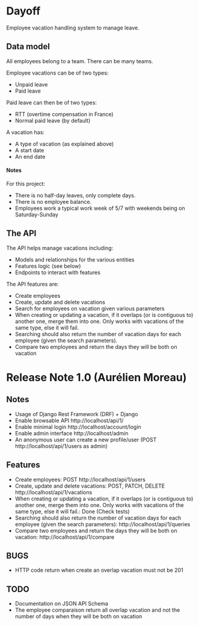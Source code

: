 # Dayoff
Employee vacation handling system to manage leave.


## Data model

All employees belong to a team. There can be many teams.

Employee vacations can be of two types:
* Unpaid leave
* Paid leave

Paid leave can then be of two types:
* RTT (overtime compensation in France)
* Normal paid leave (by default)

A vacation has:
* A type of vacation (as explained above)
* A start date
* An end date

#### Notes

For this project:
* There is no half-day leaves, only complete days.
* There is no employee balance.
* Employees work a typical work week of 5/7 with weekends being on Saturday-Sunday


## The API

The API helps manage vacations including:
* Models and relationships for the various entities
* Features logic (see below)
* Endpoints to interact with features

The API features are:


* Create employees
* Create, update and delete vacations
* Search for employees on vacation given various parameters
* When creating or updating a vacation, if it overlaps (or is contiguous to) another one, merge them into one.
  Only works with vacations of the same type, else it will fail.
* Searching should also return the number of vacation days for each employee (given the search parameters).
* Compare two employees and return the days they will be both on vacation


# Release Note 1.0 (Aurélien Moreau)

## Notes
* Usage of Django Rest Framework (DRF) + Django
* Enable browsable API http://localhost/api/1/
* Enable minimal login http://localhost/account/login
* Enable admin interface http://localhost/admin
* An anonymous user can create a new profile/user (POST http://localhost/api/1/users as admin)

## Features
* Create employees: POST http://localhost/api/1/users
* Create, update and delete vacations: POST, PATCH, DELETE http://localhost/api/1/vacations
* When creating or updating a vacation, if it overlaps (or is contiguous to) another one, merge them into one.
  Only works with vacations of the same type, else it will fail.: Done (Check tests)
* Searching should also return the number of vacation days for each employee (given the search parameters): http://localhost/api/1/queries
* Compare two employees and return the days they will be both on vacation: http://localhost/api/1/compare


## BUGS
* HTTP code return when create an overlap vacation must not be 201

## TODO
* Documentation on JSON API Schema
* The employee comparaison return all overlap vacation and not the
  number of days when they will be both on vacation
